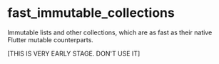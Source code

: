 # fast_immutable_collections

Immutable lists and other collections, which are as fast as their native Flutter mutable counterparts.

[THIS IS VERY EARLY STAGE. DON'T USE IT]
